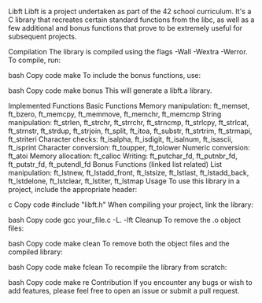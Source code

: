 Libft
Libft is a project undertaken as part of the 42 school curriculum. It's a C library that recreates certain standard functions from the libc, as well as a few additional and bonus functions that prove to be extremely useful for subsequent projects.

Compilation
The library is compiled using the flags -Wall -Wextra -Werror. To compile, run:

bash
Copy code
make
To include the bonus functions, use:

bash
Copy code
make bonus
This will generate a libft.a library.

Implemented Functions
Basic Functions
Memory manipulation: ft_memset, ft_bzero, ft_memcpy, ft_memmove, ft_memchr, ft_memcmp
String manipulation: ft_strlen, ft_strchr, ft_strrchr, ft_strncmp, ft_strlcpy, ft_strlcat, ft_strnstr, ft_strdup, ft_strjoin, ft_split, ft_itoa, ft_substr, ft_strtrim, ft_strmapi, ft_striteri
Character checks: ft_isalpha, ft_isdigit, ft_isalnum, ft_isascii, ft_isprint
Character conversion: ft_toupper, ft_tolower
Numeric conversion: ft_atoi
Memory allocation: ft_calloc
Writing: ft_putchar_fd, ft_putnbr_fd, ft_putstr_fd, ft_putendl_fd
Bonus Functions (linked list related)
List manipulation: ft_lstnew, ft_lstadd_front, ft_lstsize, ft_lstlast, ft_lstadd_back, ft_lstdelone, ft_lstclear, ft_lstiter, ft_lstmap
Usage
To use this library in a project, include the appropriate header:

c
Copy code
#include "libft.h"
When compiling your project, link the library:

bash
Copy code
gcc your_file.c -L. -lft
Cleanup
To remove the .o object files:

bash
Copy code
make clean
To remove both the object files and the compiled library:

bash
Copy code
make fclean
To recompile the library from scratch:

bash
Copy code
make re
Contribution
If you encounter any bugs or wish to add features, please feel free to open an issue or submit a pull request.
